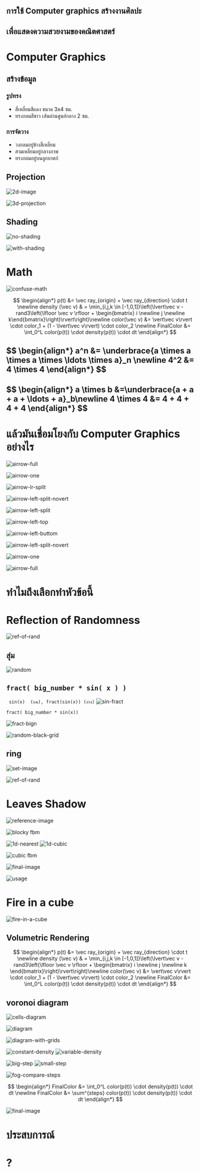 ## การใช้ Computer graphics สร้างงานศิลปะ
## เพื่อแสดงความสวยงามของคณิตศาสตร์



# Computer Graphics
<!--[Computer Graphics](./images/CG-small-text.png)-->
<!--[examples](./images/slide/lowres-demo-image.png)<!-- element: style="max-height:600px;" -->


<!-- .element: data-background-image="./images/slide/lowres-demo-image.png" -->


<!--[pixel](./images/slide/pixel-demo.png)<!-- element: style="max-height:700px -->
<!-- .element: data-background-image="./images/slide/pixel-demo.png"  -->


## สร้างข้อมูล

### รูปทรง
- สี่เหลี่ยมสีแดง ขนาด 3x4 ซม.
- ทรงกลมสีขาว เส้นผ่านศูนย์กลาง 2 ซม.

### การจัดวาง
- วงกลมอยู่ข้างสี่เหลี่ยม
- สามเหลี่ยมอยู่กลางภาพ
- ทรงกลมอยู่บนลูกบาศก์


## Projection


![2d-image](./images/slide/2d-image.jpg)<!-- .element: style="max-height:650px;" -->
<!-- element: data-background-image="./images/slide/2d-image.jpg" -->


![3d-projection](./images/slide/3d-obj.jpg)<!-- .element: style="max-height:650px;" -->
<!-- element: data-background-image="./images/slide/3d-obj.jpg" -->


## Shading


![no-shading](./images/slide/no-shading.png)<!-- .element: style="max-height:650px;" -->


![with-shading](./images/slide/sphere-shading.png)<!-- .element: style="max-height:650px;" -->



# Math


![confuse-math](./images/slide/confuse-math.jpg)


<!-- .element: style="font-size:1.1em;" -->
$$
\begin{align*} 
p(t) &= \vec ray_{origin} + \vec ray_{direction} \cdot t \newline
density (\vec v) & = \min_{i,j,k \in [-1,0,1]}\left(\lvert\vec v - rand3\left(\lfloor \vec v \rfloor + \begin{bmatrix} i \newline j \newline k\end{bmatrix}\right)\rvert\right)\newline
color(\vec v) &= \vert\vec v\rvert \cdot color_1 + (1 - \lvert\vec v\rvert) \cdot color_2 \newline
FinalColor &= \int_0^L color(p(t)) \cdot density(p(t)) \cdot dt
\end{align*}
$$


<h2>
$$
\begin{align*}
a^n &= \underbrace{a \times a \times a \times \ldots \times a}_n \newline
4^2 &= 4 \times 4
\end{align*}
$$
</h2>


<h2>
$$
\begin{align*}
a \times b &=\underbrace{a + a + a + \ldots + a}_b\newline
4 \times 4 &= 4 + 4 + 4 + 4
\end{align*} 
$$
</h2>



# แล้วมันเชื่อมโยงกับ Computer Graphics อย่างไร


![airrow-full](./images/slide/airrow-full.png)<!-- .element: style="max-height:650px;" -->


![airrow-one](./images/slide/airrow-single.png)<!-- .element: style="max-height:650px;" -->


![airrow-lr-split](./images/slide/airrow-left-right.png)<!-- .element: style="max-height:650px;" -->


![airrow-left-split-novert](./images/slide/airrow-left-split-novert.png)<!-- .element: style="max-height:650px;" -->


![airrow-left-split](./images/slide/airrow-left-split.png)<!-- .element: style="max-height:650px;" -->


![airrow-left-top](./images/slide/airrow-left-top.png)<!-- .element: style="max-height:650px;" -->


![airrow-left-buttom](./images/slide/airrow-left-buttom.png)<!-- .element: style="max-height:650px;" -->


![airrow-left-split-novert](./images/slide/airrow-left-split-novert.png)<!-- .element: style="max-height:650px;" -->


![airrow-one](./images/slide/airrow-single.png)<!-- .element: style="max-height:650px;" -->


![airrow-full](./images/slide/airrow-full.png)<!-- .element: style="max-height:650px;" -->



# ทำไมถึงเลือกทำหัวข้อนี้



# Reflection of Randomness
![ref-of-rand](./images/reflection-of-randomness.png)


## สุ่ม
![random](./images/slide/random-things-v2.png)<!-- real-presentation only-->
<!--[random](./images/slide/random-things.png)<!---->


## `fract( big_number * sin( x ) )`


` sin(x)  (บน), fract(sin(x)) (ล่าง)`
![sin-fract](./images/slide/sin-fract.png)


` fract( big_number * sin(x)) `

![fract-bign](./images/slide/fract-bign.png)


![random-black-grid](./images/slide/random-black-grid.png)<!-- .element: style="max-height:650px;" -->


## ring
![set-image](./images/set-a-b.png)


![ref-of-rand](./images/ref-of-rand.gif)<!-- .element: style="max-height:650px;" -->



# Leaves Shadow
![reference-image](./images/leaves-shadow-reference.png)
<!--## Fractional Brownian motion
- คล้ายๆ Brownian motion แต่ควบคุมได้มากกว่า
- ทำง่าย แค่เอา noise ธรรมดามาซ้อนกัน-->


![blocky fbm](./images/fbm/fbm-block.png)<!-- .element: style="max-height:650px;" -->


![1d-nearest](./images/fbm/1d-nearest.png)<!-- .element: style="max-height:300px;" -->
![1d-cubic](./images/fbm/1d-cubic.png)<!-- .element: style="max-height:300px;" -->


![cubic fbm](./images/fbm/fbm-cubic.png)<!-- .element: style="max-height:650px;" -->


![final-image](./images/fbm/leaves-shadow-final.png)<!-- .element: style="max-height:650px;" -->


![usage](./images/fbm/shadow-usage.png)<!-- .element: style="max-height:650px;" -->



# Fire in a cube
![fire-in-a-cube](./images/fire-in-a-cube-final.png)


<!-- .element: data-background-image="./images/fire-in-cube/fog-near-far-visibility.jpg" data-background-opacity="50%"-->
## Volumetric Rendering 
<!--[fog](./images/slide/fog.jpg)<!-- element: style="max-height:600px;" -->
<!--[cloud](./images/slide/cloud.jpg)<!-- element: style="max-height:600px;" -->
<!--[smoke](./images/slide/smoke.jpg)<!-- element: style="max-height:600px;" -->


<!--[ray-fog-visibility](./images/fire-in-cube/fog-near-far-visibility.jpg)<!-- element: style="max-height:600px;" -->
<!-- .element: data-background-image="./images/fire-in-cube/fog-near-far-visibility.jpg" -->


<!-- .element: data-background-image="./images/fire-in-cube/fog-near-far-visibility.jpg" data-background-opacity="50%" style="font-size:1.1em;"-->
$$
\begin{align*}
p(t) &= \vec ray_{origin} + \vec ray_{direction} \cdot t \newline
density (\vec v) & = \min_{i,j,k \in [-1,0,1]}\left(\lvert\vec v - rand3\left(\lfloor \vec v \rfloor + \begin{bmatrix} i \newline j \newline k \end{bmatrix}\right)\rvert\right)\newline
color(\vec v) &= \vert\vec v\rvert \cdot color_1 + (1 - \lvert\vec v\rvert) \cdot color_2 \newline
FinalColor &= \int_0^L color(p(t)) \cdot density(p(t)) \cdot dt
\end{align*}
$$


## voronoi diagram
![cells-diagram](./images/fire-in-cube/voronoi-cells.png)


![diagram](./images/voronoi/voronoi.png)<!-- .element: style="max-height:650px;" -->


![diagram-with-grids](./images/voronoi/voronoi-grid.png)<!-- .element: style="max-height:650px;" -->


![constant-density](./images/fire-in-cube/fog-constant-dencity.png)<!-- .element: style="max-height:300px;" -->
![variable-density](./images/fire-in-cube/fog-variable-dencity.png)<!-- .element: style="max-height:300px;" -->


![big-step](./images/fire-in-cube/fog-variable-dencity-step-big.png)<!-- .element: style="max-height:300px;" -->
![small-step](./images/fire-in-cube/fog-variable-dencity-step-small.png)<!-- .element: style="max-height:300px;" -->


![fog-compare-steps](./images/fire-in-cube/fog-compare-steps.png)<!-- .element: style="max-height:650px;" -->


<!-- .element: style="font-size:1.1em;" -->
$$
\begin{align*}
FinalColor &= \int_0^L color(p(t)) \cdot density(p(t)) \cdot dt \newline
FinalColor &= \sum^{steps} color(p(t)) \cdot density(p(t)) \cdot dt
\end{align*}
$$


<!--[black-white-fire](./images/voronoi/fire-in-a-cube.frag_1280x720.png)<!-- element: style="max-height:650px;" -->
<!-- .element: data-background-image="./images/voronoi/fire-in-a-cube.frag_1280x720.png" -->
<!-- .slide: data-background-color="black" -->


<!-- .slide: data-background-color="black" -->
![final-image](./images/fire-in-a-cube.gif)<!-- .element: style="max-height:650px;" -->



# ประสบการณ์



# ?
